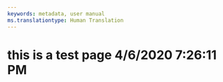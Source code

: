 ```yaml
---
keywords: metadata, user manual
ms.translationtype: Human Translation
---
```

# this is a test page 4/6/2020 7:26:11 PM